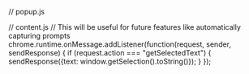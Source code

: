 


// popup.js


// content.js
// This will be useful for future features like automatically capturing prompts
chrome.runtime.onMessage.addListener(function(request, sender, sendResponse) {
    if (request.action === "getSelectedText") {
        sendResponse({text: window.getSelection().toString()});
    }
});